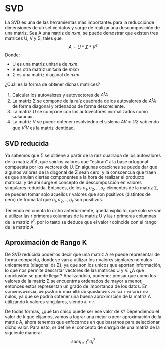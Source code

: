 # SVD

La SVD  es una de las herramientas más importantes para la reducciónde dimensiones de un set de datos y surge de realizar una descomposición de una matriz.
Sea A una matriz de *nxm*, se puede demostrar que existen tres matrices U, V  y Σ, tales que: $$A = U * Σ * V^T$$
Donde:
- U es una matriz unitaria de *nxm*.
- V es otra matriz unitaria de *mxm*
- Σ es una matriz diagonal de *nxm*

¿Cuál es la forma de obtener dichas matrices?

1. Calcular los autovalores y autovectores de $A^t A$
2. La matriz Σ se compone de la raíz cuadrada de los autovalores de $A^t A$ de forma diagonal y ordenados de forma descreciente.
3. La matriz U se compone con los autovectores normalizados como columnas.
4. La matriz V se puede obtener resolviedno el sistema $AV= UΣ$ sabiendo que $V^t V$ es la matriz identidad. 

## SVD reducida
Ya sabemos que Σ se obtiene a partir de la raíz cuadrada de los autovalores de la matriz $A^t A$, que son los valores que "estiran" a la base ortogonal compuesta por los vectores de U.
En algunas ocaciones se puede dar que algunos valores de la diagonal de Σ sean cero, y la conscencua que traen es que anulan ciertas componentes a la hora de realizar el producto matricial y de ahi surge el concepto de descomposición en valores singulares reducida. Entonces, de los $σ _1 , σ_2, .., σ_n$ elementos de la matriz Σ, se pueden tomar solo aquellos r valores que son positivos (distintos de cero) de froma tal que $σ _1 , σ_2, .., σ_r$ son positivos.

Teniendo en cuenta lo dicho anteriormente, queda explicito, que solo se van a utilizar las r primeras columnas de la matriz U y las r primeras columnas de la matriz $V^t$, por lo tanto se deduce que el valor r coincide con el rango de la matriz A.

## Aproximación de Rango K
De SVD reducida podemos decir que una matriz A se puede representar de forma compacta, donde se van a utilizar los r valores signlares no nulos unicamente (diagonal de Σ), ya que son los unicos que aportan información, lo que nos permite descartar vectores de las matrices U y V.
¿A qué conclusión se puede llegar?
Analizandolo, podemos pensar que como los valores de la matriz Σ se encuentrna ordenados de mayor a menor, entonces estos representan un grado de importancia de los datos.
En consencuencia, se podría ir más allá de quedarse con los r valores no nulos, ya que se podría obtener una buena aproximación de la matriz A utilizando k valores singulares, siendo $k<r$.

De todas formas, ¿qué tan chico puede ser ese valor de k?
Dependiendo el valor de k que elijamos, vamos a lograr una mejor o peor aproximación de la matriz A, ahora tenemos que enfocarnos en que basarnos para seleccionar dicho valor. Para esto, se define el concepto de *energía* de una matriz de la siguiente manera: $$ sum_{i=1}^{n} {σ_i}^2 $$
